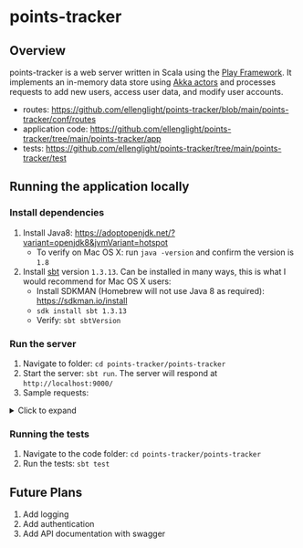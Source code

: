 # points-tracker

## Overview

points-tracker is a web server written in Scala using the [Play Framework](https://www.playframework.com/). It implements an in-memory data store using [Akka actors](https://doc.akka.io/docs/akka/current/actors.html)
and processes requests to add new users, access user data, and modify user accounts.

* routes: https://github.com/ellenglight/points-tracker/blob/main/points-tracker/conf/routes
* application code: https://github.com/ellenglight/points-tracker/tree/main/points-tracker/app
* tests: https://github.com/ellenglight/points-tracker/tree/main/points-tracker/test

## Running the application locally

### Install dependencies
1. Install Java8: https://adoptopenjdk.net/?variant=openjdk8&jvmVariant=hotspot
     * To verify on Mac OS X: run `java -version` and confirm the version is `1.8`
2. Install [sbt](https://www.scala-sbt.org/download.html) version `1.3.13`. Can be installed in many ways, this is what I would recommend for Mac OS X users: 
    * Install SDKMAN (Homebrew will not use Java 8 as required): https://sdkman.io/install
    * `sdk install sbt 1.3.13`
    * Verify: `sbt sbtVersion`

### Run the server
1. Navigate to folder: `cd points-tracker/points-tracker`
1. Start the server: `sbt run`. The server will respond at `http://localhost:9000/`
1. Sample requests:
<details>
  <summary>Click to expand</summary>
  
  #### Add a new user
  ```
  curl --location --request POST 'http://localhost:9000/add/new/user'
  ```
  Note the user id returned in the response body (referred to as `<userid>` in the following requests)
  #### Add some points for the user
  ```
  curl --location --request POST 'http://localhost:9000/add/points/<userid>' \
--header 'Content-Type: application/json' \
--data-raw '{
    "userId": "<userid>",
    "value": 1000,
    "company": "DANNON"
}'
  ```
  * Note: the possible values for `"company"` are `"DANNON"`, `"UNILEVER"`, and `"MILLERCOORS"`.
  * Note: to add negative points for a company, just pass a negative integer for `"value"`.
  #### Deduct points for the user
  ```
  curl --location --request POST 'http://localhost:9000/deduct/points/<userid>' \
--header 'Content-Type: application/json' \
--data-raw '{
    "userId":"<userid>",
    "value": 500
}'
```
#### Get the total points for the user
```
curl --location --request GET 'http://localhost:9000/total/points/<userid>'
```
  
</details>

### Running the tests

1. Navigate to the code folder: `cd points-tracker/points-tracker`
1. Run the tests: `sbt test`

## Future Plans

1. Add logging
1. Add authentication
1. Add API documentation with swagger
